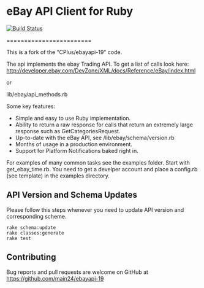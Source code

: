 eBay API Client for Ruby
========================

[![Build Status](https://secure.travis-ci.org/main24/ebayapi-19.png)](http://travis-ci.org/main24/ebayapi-19)

========================

This is a fork of the "CPlus/ebayapi-19" code.

The api implements the ebay Trading API. To get a list of calls look here:
http://developer.ebay.com/DevZone/XML/docs/Reference/eBay/index.html

or

lib/ebay/api_methods.rb


Some key features:

* Simple and easy to use Ruby implementation.
* Ability to return a raw response for calls that return an extremely large response such as GetCategoriesRequest.
* Up-to-date with the eBay API, see /lib/ebay/schema/version.rb
* Months of usage in a production environment.
* Support for Platform Notifications baked right in.


For examples of many common tasks see the examples folder. Start with get_ebay_time.rb.
You need to get a develper account and place a config.rb (see template) in the
examples directory.

## API Version and Schema Updates

Please follow this steps whenever you need to update API version and
corresponding scheme.

    rake schema:update
    rake classes:generate
    rake test

## Contributing

Bug reports and pull requests are welcome on GitHub at https://github.com/main24/ebayapi-19
